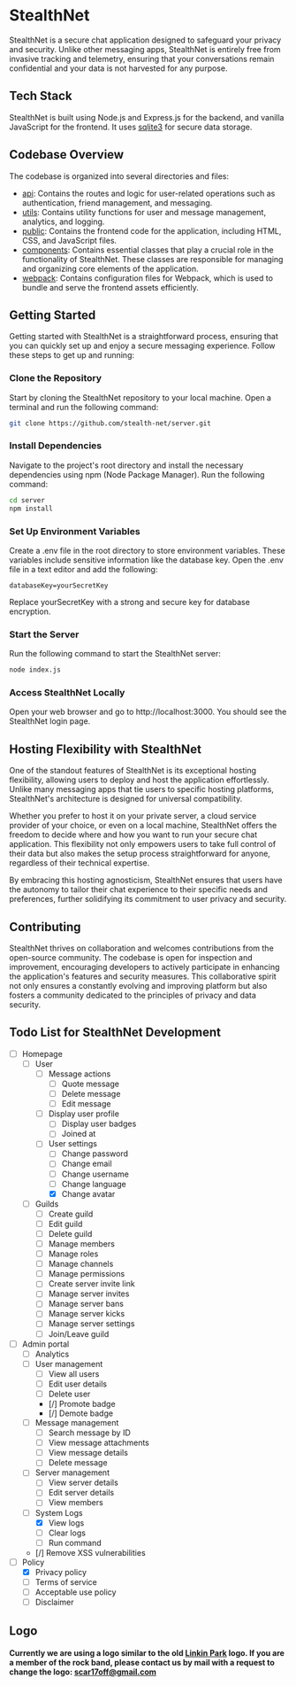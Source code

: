 # StealthNet
StealthNet is a secure chat application designed to safeguard your privacy and security. Unlike other messaging apps, StealthNet is entirely free from invasive tracking and telemetry, ensuring that your conversations remain confidential and your data is not harvested for any purpose.  

## Tech Stack
StealthNet is built using Node.js and Express.js for the backend, and vanilla JavaScript for the frontend. It uses [sqlite3](https://www.sqlite.org/index.html) for secure data storage.

## Codebase Overview
The codebase is organized into several directories and files:

- [api](https://github.com/stealth-net/server/tree/main/api): Contains the routes and logic for user-related operations such as authentication, friend management, and messaging.
- [utils](https://github.com/stealth-net/server/tree/main/utils): Contains utility functions for user and message management, analytics, and logging.
- [public](https://github.com/stealth-net/server/tree/main/public): Contains the frontend code for the application, including HTML, CSS, and JavaScript files.
- [components](https://github.com/stealth-net/server/tree/main/components): Contains essential classes that play a crucial role in the functionality of StealthNet. These classes are responsible for managing and organizing core elements of the application.
- [webpack](https://github.com/stealth-net/server/tree/main/webpack): Contains configuration files for Webpack, which is used to bundle and serve the frontend assets efficiently.

## Getting Started
Getting started with StealthNet is a straightforward process, ensuring that you can quickly set up and enjoy a secure messaging experience. Follow these steps to get up and running:

### Clone the Repository
Start by cloning the StealthNet repository to your local machine. Open a terminal and run the following command:
```bash
git clone https://github.com/stealth-net/server.git
```
### Install Dependencies
Navigate to the project's root directory and install the necessary dependencies using npm (Node Package Manager). Run the following command:

```bash
cd server
npm install
```

### Set Up Environment Variables
Create a .env file in the root directory to store environment variables. These variables include sensitive information like the database key. Open the .env file in a text editor and add the following:
```plaintext
databaseKey=yourSecretKey
```
Replace yourSecretKey with a strong and secure key for database encryption.

### Start the Server
Run the following command to start the StealthNet server:
```bash
node index.js
```

### Access StealthNet Locally
Open your web browser and go to http://localhost:3000. You should see the StealthNet login page.

## Hosting Flexibility with StealthNet
One of the standout features of StealthNet is its exceptional hosting flexibility, allowing users to deploy and host the application effortlessly. Unlike many messaging apps that tie users to specific hosting platforms, StealthNet's architecture is designed for universal compatibility.

Whether you prefer to host it on your private server, a cloud service provider of your choice, or even on a local machine, StealthNet offers the freedom to decide where and how you want to run your secure chat application. This flexibility not only empowers users to take full control of their data but also makes the setup process straightforward for anyone, regardless of their technical expertise.

By embracing this hosting agnosticism, StealthNet ensures that users have the autonomy to tailor their chat experience to their specific needs and preferences, further solidifying its commitment to user privacy and security.

## Contributing
StealthNet thrives on collaboration and welcomes contributions from the open-source community. The codebase is open for inspection and improvement, encouraging developers to actively participate in enhancing the application's features and security measures. This collaborative spirit not only ensures a constantly evolving and improving platform but also fosters a community dedicated to the principles of privacy and data security.

## Todo List for StealthNet Development
- [ ] Homepage
  - [ ] User
    - [ ] Message actions
      - [ ] Quote message
      - [ ] Delete message
      - [ ] Edit message
    - [ ] Display user profile
      - [ ] Display user badges
      - [ ] Joined at
    - [ ] User settings
      - [ ] Change password
      - [ ] Change email
      - [ ] Change username
      - [ ] Change language
      - [x] Change avatar
  - [ ] Guilds
    - [ ] Create guild
    - [ ] Edit guild
    - [ ] Delete guild
    - [ ] Manage members
    - [ ] Manage roles
    - [ ] Manage channels
    - [ ] Manage permissions
    - [ ] Create server invite link
    - [ ] Manage server invites
    - [ ] Manage server bans
    - [ ] Manage server kicks
    - [ ] Manage server settings
    - [ ] Join/Leave guild
- [ ] Admin portal
  - [ ] Analytics
  - [ ] User management
    - [ ] View all users
    - [ ] Edit user details
    - [ ] Delete user
    - [/] Promote badge
    - [/] Demote badge
  - [ ] Message management
    - [ ] Search message by ID
    - [ ] View message attachments
    - [ ] View message details
    - [ ] Delete message
  - [ ] Server management
    - [ ] View server details
    - [ ] Edit server details
    - [ ] View members
  - [ ] System Logs
    - [x] View logs
    - [ ] Clear logs
    - [ ] Run command
  - [/] Remove XSS vulnerabilities
- [ ] Policy
  - [x] Privacy policy
  - [ ] Terms of service
  - [ ] Acceptable use policy
  - [ ] Disclaimer

## Logo
#### Currently we are using a logo similar to the old [Linkin Park](https://en.wikipedia.org/wiki/Linkin_Park) logo. If you are a member of the rock band, please contact us by mail with a request to change the logo: scar17off@gmail.com